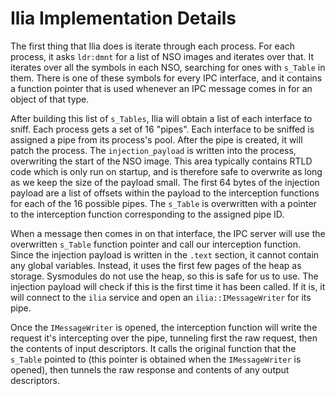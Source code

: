 # Ilia Implementation Details

The first thing that Ilia does is iterate through each process. For each process, it asks `ldr:dmnt` for a list of NSO images and iterates over that. It iterates over all the symbols in each NSO, searching for ones with `s_Table` in them. There is one of these symbols for every IPC interface, and it contains a function pointer that is used whenever an IPC message comes in for an object of that type.

After building this list of `s_Tables`, Ilia will obtain a list of each interface to sniff. Each process gets a set of 16 "pipes". Each interface to be sniffed is assigned a pipe from its process's pool. After the pipe is created, it will patch the process. The `injection_payload` is written into the process, overwriting the start of the NSO image. This area typically contains RTLD code which is only run on startup, and is therefore safe to overwrite as long as we keep the size of the payload small. The first 64 bytes of the injection payload are a list of offsets within the payload to the interception functions for each of the 16 possible pipes. The `s_Table` is overwritten with a pointer to the interception function corresponding to the assigned pipe ID.

When a message then comes in on that interface, the IPC server will use the overwritten `s_Table` function pointer and call our interception function. Since the injection payload is written in the `.text` section, it cannot contain any global variables. Instead, it uses the first few pages of the heap as storage. Sysmodules do not use the heap, so this is safe for us to use. The injection payload will check if this is the first time it has been called. If it is, it will connect to the `ilia` service and open an `ilia::IMessageWriter` for its pipe.

Once the `IMessageWriter` is opened, the interception function will write the request it's intercepting over the pipe, tunneling first the raw request, then the contents of input descriptors. It calls the original function that the `s_Table` pointed to (this pointer is obtained when the `IMessageWriter` is opened), then tunnels the raw response and contents of any output descriptors.
